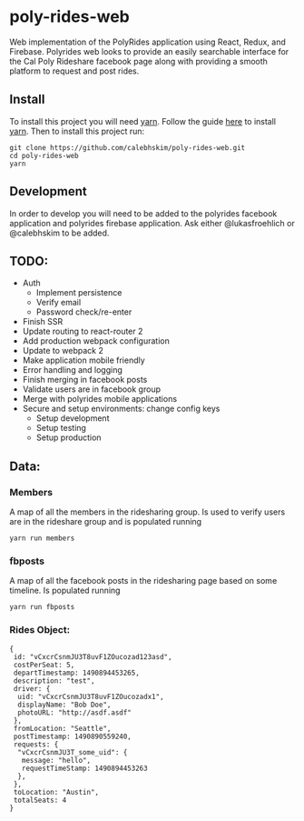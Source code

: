 # poly-rides-web
Web implementation of the PolyRides application using React, Redux, and Firebase. Polyrides web looks to provide an easily searchable interface for the Cal Poly Rideshare facebook page along with providing a smooth platform to request and post rides.

## Install
To install this project you will need [yarn](https://yarnpkg.com/).
Follow the guide [here](https://yarnpkg.com/en/docs/install) to install [yarn](https://yarnpkg.com/).
Then to install this project run:
```
git clone https://github.com/calebhskim/poly-rides-web.git
cd poly-rides-web
yarn
```

## Development
In order to develop you will need to be added to the polyrides facebook application and polyrides firebase application. Ask either @lukasfroehlich or @calebhskim to be added.


## TODO:
* Auth
  * Implement persistence
  * Verify email
  * Password check/re-enter
* Finish SSR
* Update routing to react-router 2
* Add production webpack configuration
* Update to webpack 2
* Make application mobile friendly
* Error handling and logging
* Finish merging in facebook posts
* Validate users are in facebook group
* Merge with polyrides mobile applications
* Secure and setup environments: change config keys
  * Setup development
  * Setup testing
  * Setup production

## Data:
### Members
A map of all the members in the ridesharing group. Is used to verify users are in the rideshare group and is populated running
```
yarn run members
```
### fbposts
A map of all the facebook posts in the ridesharing page based on some timeline. Is populated running
```
yarn run fbposts
```
### Rides Object:
```
{
 id: "vCxcrCsnmJU3T8uvF1ZOucozad123asd",
 costPerSeat: 5,
 departTimestamp: 1490894453265,
 description: "test",
 driver: {
  uid: "vCxcrCsnmJU3T8uvF1ZOucozadx1",
  displayName: "Bob Doe",
  photoURL: "http://asdf.asdf"
 },
 fromLocation: "Seattle",
 postTimestamp: 1490890559240,
 requests: {
  "vCxcrCsnmJU3T_some_uid": {
   message: "hello",
   requestTimeStamp: 1490894453263 
  },
 },
 toLocation: "Austin",
 totalSeats: 4
}
```
